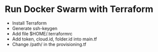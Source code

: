 # Run Docker Swarm with Terraform

- Install Terraform
- Generate ssh-keygen
- Add file $HOME/.terraformrc
- Add token, cloud.id, folder.id into main.tf
- Change /path/ in the provisioning.tf
